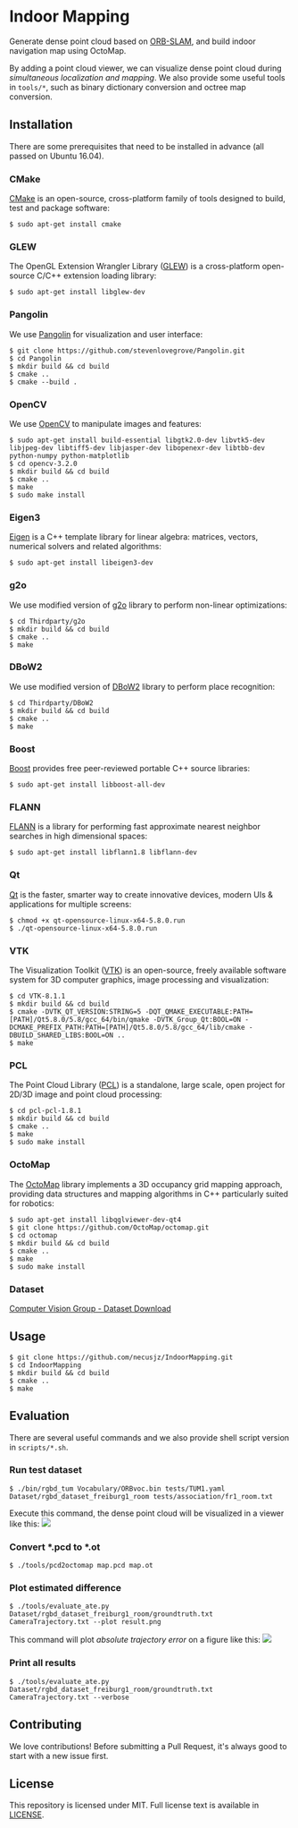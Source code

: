 # Indoor Mapping
Generate dense point cloud based on [ORB-SLAM](https://github.com/raulmur/ORB_SLAM2), and build indoor navigation map using OctoMap.

By adding a point cloud viewer, we can visualize dense point cloud during _simultaneous localization and mapping_. We also provide some useful tools in `tools/*`, such as binary dictionary conversion and octree map conversion.

## Installation
There are some prerequisites that need to be installed in advance (all passed on Ubuntu 16.04).

### CMake
[CMake](https://cmake.org/) is an open-source, cross-platform family of tools designed to build, test and package software:
```
$ sudo apt-get install cmake
```

### GLEW
The OpenGL Extension Wrangler Library ([GLEW](http://glew.sourceforge.net/)) is a cross-platform open-source C/C++ extension loading library:
```
$ sudo apt-get install libglew-dev
```

### Pangolin
We use [Pangolin](https://github.com/stevenlovegrove/Pangolin) for visualization and user interface:
```
$ git clone https://github.com/stevenlovegrove/Pangolin.git
$ cd Pangolin
$ mkdir build && cd build
$ cmake ..
$ cmake --build .
```

### OpenCV
We use [OpenCV](https://opencv.org/) to manipulate images and features:
```
$ sudo apt-get install build-essential libgtk2.0-dev libvtk5-dev libjpeg-dev libtiff5-dev libjasper-dev libopenexr-dev libtbb-dev python-numpy python-matplotlib
$ cd opencv-3.2.0
$ mkdir build && cd build
$ cmake ..
$ make
$ sudo make install
```

### Eigen3
[Eigen](http://eigen.tuxfamily.org/) is a C++ template library for linear algebra: matrices, vectors, numerical solvers and related algorithms:
```
$ sudo apt-get install libeigen3-dev
```

### g2o
We use modified version of [g2o](https://github.com/RainerKuemmerle/g2o) library to perform non-linear optimizations:
```
$ cd Thirdparty/g2o
$ mkdir build && cd build
$ cmake ..
$ make
``` 

### DBoW2
We use modified version of [DBoW2](https://github.com/dorian3d/DBoW2) library to perform place recognition:
```
$ cd Thirdparty/DBoW2
$ mkdir build && cd build
$ cmake ..
$ make
```

### Boost
[Boost](https://www.boost.org/) provides free peer-reviewed portable C++ source libraries:
```
$ sudo apt-get install libboost-all-dev
```

### FLANN
[FLANN](https://www.cs.ubc.ca/research/flann/) is a library for performing fast approximate nearest neighbor searches in high dimensional spaces:
```
$ sudo apt-get install libflann1.8 libflann-dev
```

### Qt
[Qt](https://www.qt.io/) is the faster, smarter way to create innovative devices, modern UIs & applications for multiple screens:
```
$ chmod +x qt-opensource-linux-x64-5.8.0.run
$ ./qt-opensource-linux-x64-5.8.0.run
```

### VTK
The Visualization Toolkit ([VTK](https://www.vtk.org/)) is an open-source, freely available software system for 3D computer graphics, image processing and visualization:
```
$ cd VTK-8.1.1
$ mkdir build && cd build
$ cmake -DVTK_QT_VERSION:STRING=5 -DQT_QMAKE_EXECUTABLE:PATH=[PATH]/Qt5.8.0/5.8/gcc_64/bin/qmake -DVTK_Group_Qt:BOOL=ON -DCMAKE_PREFIX_PATH:PATH=[PATH]/Qt5.8.0/5.8/gcc_64/lib/cmake -DBUILD_SHARED_LIBS:BOOL=ON ..
$ make
```

### PCL
The Point Cloud Library ([PCL](http://pointclouds.org/)) is a standalone, large scale, open project for 2D/3D image and point cloud processing:
```
$ cd pcl-pcl-1.8.1
$ mkdir build && cd build
$ cmake ..
$ make
$ sudo make install
```

### OctoMap
The [OctoMap](https://octomap.github.io/) library implements a 3D occupancy grid mapping approach, providing data structures and mapping algorithms in C++ particularly suited for robotics:
```
$ sudo apt-get install libqglviewer-dev-qt4
$ git clone https://github.com/OctoMap/octomap.git
$ cd octomap
$ mkdir build && cd build
$ cmake ..
$ make
$ sudo make install
```

### Dataset
[Computer Vision Group - Dataset Download](https://vision.in.tum.de/data/datasets/rgbd-dataset/download)

## Usage
```
$ git clone https://github.com/necusjz/IndoorMapping.git
$ cd IndoorMapping
$ mkdir build && cd build
$ cmake ..
$ make
```

## Evaluation
There are several useful commands and we also provide shell script version in `scripts/*.sh`.

### Run test dataset
```
$ ./bin/rgbd_tum Vocabulary/ORBvoc.bin tests/TUM1.yaml Dataset/rgbd_dataset_freiburg1_room tests/association/fr1_room.txt
```

Execute this command, the dense point cloud will be visualized in a viewer like this:
![](https://raw.githubusercontent.com/necusjz/p/master/IndoorMapping/1.jpeg)

### Convert *.pcd to *.ot
```
$ ./tools/pcd2octomap map.pcd map.ot
```

### Plot estimated difference
```
$ ./tools/evaluate_ate.py Dataset/rgbd_dataset_freiburg1_room/groundtruth.txt CameraTrajectory.txt --plot result.png
```

This command will plot _absolute trajectory error_ on a figure like this:
![](https://raw.githubusercontent.com/necusjz/p/master/IndoorMapping/2.jpeg)

### Print all results
```
$ ./tools/evaluate_ate.py Dataset/rgbd_dataset_freiburg1_room/groundtruth.txt CameraTrajectory.txt --verbose
```

## Contributing
We love contributions! Before submitting a Pull Request, it's always good to start with a new issue first.

## License
This repository is licensed under MIT. Full license text is available in [LICENSE](https://github.com/necusjz/IndoorMapping/blob/master/LICENSE).

